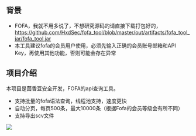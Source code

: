 ## 背景
* FOFA，我就不用多说了，不想研究源码的请直接下载打包好的，https://github.com/HxdSec/fofa_tool/blob/master/out/artifacts/fofa_tool_jar/fofa_tool.jar
* 本工具建议fofa的会员用户使用，必须先输入正确的会员账号邮箱和API Key，再使用其他功能，否则可能会存在异常


## 项目介绍
本项目是茴香豆安全开发，FOFA的api查询工具。
* 支持批量的fofa语法查询，线程池支持，速度更快
* 自动分页，每页500条，最大10000条（根据Fofa的会员等级会有所不同）
* 支持导出scv文件

![](http://qnupload.wuyinchun.cn/github/fofa.jpg)


